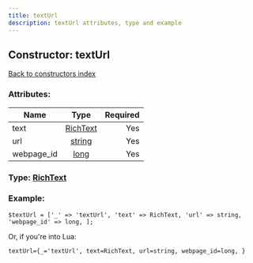 ```yaml
---
title: textUrl
description: textUrl attributes, type and example
---
```

## Constructor: textUrl  
[Back to constructors index](index.md)



### Attributes:

| Name     |    Type       | Required |
|----------|:-------------:|---------:|
|text|[RichText](../types/RichText.md) | Yes|
|url|[string](../types/string.md) | Yes|
|webpage\_id|[long](../types/long.md) | Yes|



### Type: [RichText](../types/RichText.md)


### Example:

```
$textUrl = ['_' => 'textUrl', 'text' => RichText, 'url' => string, 'webpage_id' => long, ];
```  

Or, if you're into Lua:  


```
textUrl={_='textUrl', text=RichText, url=string, webpage_id=long, }

```



